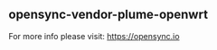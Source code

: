 opensync-vendor-plume-openwrt
-----------------------------

For more info please visit: https://opensync.io
